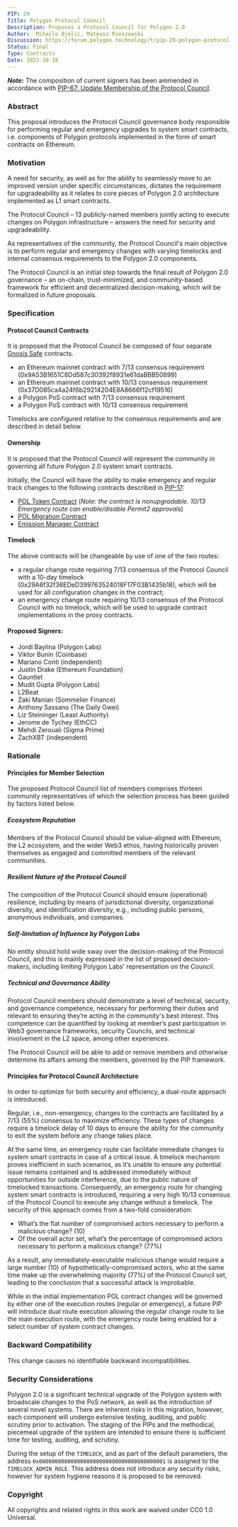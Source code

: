 ```yaml
---
PIP: 29
Title: Polygon Protocol Council
Description: Proposes a Protocol Council for Polygon 2.0
Author:  Mihailo Bjelic, Mateusz Rzeszowski
Discussion: https://forum.polygon.technology/t/pip-29-polygon-protocol-council/13075
Status: Final
Type: Contracts
Date: 2023-10-18
---
```


**_Note_:**  The composition of current signers has been ammended in accordance with [PIP-67: Update Membership of the Protocol Council](https://github.com/0xPolygon/Polygon-Improvement-Proposals/blob/main/PIPs/PIP-67.md).

### Abstract

This proposal introduces the Protocol Council governance body responsible for performing regular and emergency upgrades to system smart contracts, i.e. components of Polygon protocols implemented in the form of smart contracts on Ethereum.

### Motivation

A need for security, as well as for the ability to seamlessly move to an improved version under specific circumstances, dictates the requirement for upgradeability as it relates to core pieces of Polygon 2.0 architecture implemented as L1 smart contracts. 

The Protocol Council – 13 publicly-named members jointly acting to execute changes on Polygon infrastructure – answers the need for security and upgradeability. 

As representatives of the community, the Protocol Council's main objective is to perform regular and emergency changes with varying timelocks and internal consensus requirements to the Polygon 2.0 components. 

The Protocol Council is an initial step towards the final result of Polygon 2.0 governance – an on-chain, trust-minimized, and community-based framework for efficient and decentralized decision-making, which will be formalized in future proposals. 

### Specification

#### Protocol Council Contracts
It is proposed that the Protocol Council be composed of four separate [Gnosis Safe](https://github.com/safe-global/safe-contracts) contracts.

- an Ethereum mainnet contract with 7/13 consensus requirement (0x9A53B1651C8Dd587c30392f8931e61daBBB50899)
- an Ethereum mainnet contract with 10/13 consensus requirement (0x37D085ca4a24f6b29214204E8A8666f12cf19516)
- a Polygon PoS contract with 7/13 consensus requirement
- a Polygon PoS contract with 10/13 consensus requirement

Timelocks are configured relative to the consensus requirements and are described in detail below.

#### Ownership

It is proposed that the Protocol Council will represent the community in governing all future Polygon 2.0 system smart contracts.

Initially, the Council will have the ability to make emergency and regular track changes to the following contracts described in [PIP-17](https://github.com/maticnetwork/Polygon-Improvement-Proposals/blob/main/PIPs/PIP-17.md):

- [POL Token Contract](https://github.com/maticnetwork/Polygon-Improvement-Proposals/blob/main/PIPs/PIP-17.md#pol-token-contract) (*Note: the contract is nonupgradable. 10/13 Emergency route can enable/disable Permit2 approvals*)
- [POL Migration Contract](https://github.com/maticnetwork/Polygon-Improvement-Proposals/blob/main/PIPs/PIP-17.md#migration-contract)
- [Emission Manager Contract](https://github.com/maticnetwork/Polygon-Improvement-Proposals/blob/main/PIPs/PIP-17.md#emission-manager-contract)

#### Timelock 

The above contracts will be changeable by use of one of the two routes:  
  
-   a regular change route requiring 7/13 consensus of the Protocol Council with a 10-day timelock (0x29A6f32f36EDeD399763524018F17F03B1435b18), which will be used for all configuration changes in the contract;
-   an emergency change route requiring 10/13 consensus of the Protocol Council with no timelock, which will be used to upgrade contract implementations in the proxy contracts.

#### Proposed Signers: 

-   Jordi Baylina (Polygon Labs)
-   Viktor Bunin (Coinbase)
-   Mariano Conti (independent)
-   Justin Drake (Ethereum Foundation)
-   Gauntlet
-   Mudit Gupta (Polygon Labs)
-   L2Beat
-   Zaki Manian (Sommelier Finance)
-   Anthony Sassano (The Daily Gwei)
-   Liz Steininger (Least Authority)
-   Jerome de Tychey (EthCC)
-   Mehdi Zerouali (Sigma Prime)
-   ZachXBT (independent)

### Rationale

#### Principles for Member Selection

The proposed Protocol Council list of members comprises thirteen community representatives of which the selection process has been guided by factors listed below. 

##### Ecosystem Reputation

Members of the Protocol Council should be value-aligned with Ethereum, the L2 ecosystem, and the wider Web3 ethos, having historically proven themselves as engaged and committed members of the relevant communities. 
  
##### Resilient Nature of the Protocol Council 

The composition of the Protocol Council should ensure (operational) resilience, including by means of jurisdictional diversity, organizational diversity, and identification diversity, e.g., including public persons, anonymous individuals, and companies.

##### Self-limitation of Influence by Polygon Labs 

No entity should hold wide sway over the decision-making of the Protocol Council, and this is mainly expressed in the list of proposed decision-makers, including limiting Polygon Labs’ representation on the Council.

##### Technical and Governance Ability

Protocol Council members should demonstrate a level of technical, security, and governance competence, necessary for performing their duties and relevant to ensuring they’re acting in the community's best interest. This competence can be quantified by looking at member’s past participation in Web3 governance frameworks, security Councils, and technical involvement in the L2 space, among other experiences.

The Protocol Council will be able to add or remove members and otherwise determine its affairs among the members, governed by the PIP framework.

#### Principles for Protocol Council Architecture

In order to optimize for both security and efficiency, a dual-route approach is introduced.

Regular, i.e., non-emergency, changes to the contracts are facilitated by a 7/13 (55%) consensus to maximize efficiency. These types of changes require a timelock delay of 10 days to ensure the ability for the community to exit the system before any change takes place. 

At the same time, an emergency route can facilitate immediate changes to system smart contracts in case of a critical issue. A timelock mechanism proves inefficient in such scenarios,  as it’s unable to ensure any potential issue remains contained and is addressed immediately without opportunities for outside interference, due to the public nature of timelocked transactions. Consequently, an emergency route for changing system smart contracts is introduced, requiring a very high 10/13 consensus of the Protocol Council to execute any change without a timelock. The security of this approach comes from a two-fold consideration:

-   What’s the flat number of compromised actors necessary to perform a malicious change? (10)
-   Of the overall actor set, what’s the percentage of compromised actors necessary to perform a malicious change? (77%)

As a result, any immediately-executable malicious change would require a large number (10) of  hypothetically-compromised actors, who at the same time make up the overwhelming majority (77%) of the Protocol Council set, leading to the conclusion that a successful attack is improbable.

While in the initial implementation POL contract changes will be governed by either one of the execution routes (regular or emergency), a future PIP will introduce dual route execution allowing the regular change route to be the main execution route, with the emergency route being enabled for a select number of system contract changes. 

### Backward Compatibility

This change causes no identifiable backward incompatibilities. 

### Security Considerations

Polygon 2.0 is a significant technical upgrade of the Polygon system with broadscale changes to the PoS network, as well as the introduction of several novel systems. There are inherent risks in this migration, however, each component will undergo extensive testing, auditing, and public scrutiny prior to activation. The staging of the PIPs and the methodical, piecemeal upgrade of the system are intended to ensure there is sufficient time for testing, auditing, and scrutiny. 

During the setup of the `TIMELOCK`, and as part of the default parameters, the address `0x0000000000000000000000000000000000000001` is assigned to the `TIMELOCK_ADMIN_ROLE`. This address does not introduce any security risks, however for system hygiene reasons it is proposed to be removed.

### Copyright

All copyrights and related rights in this work are waived under CC0 1.0 Universal.
